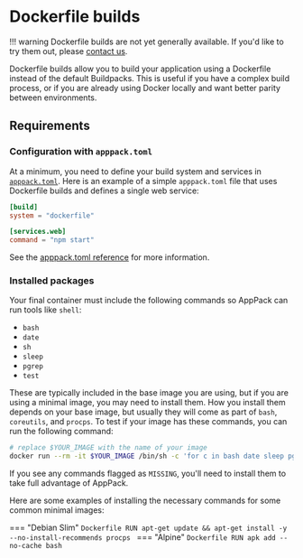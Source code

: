 # Dockerfile builds

!!! warning
    Dockerfile builds are not yet generally available. If you'd like to try them out, please [contact us](https://apppack.io/support).

Dockerfile builds allow you to build your application using a Dockerfile instead of the default Buildpacks. This is useful if you have a complex build process, or if you are already using Docker locally and want better parity between environments.

## Requirements

### Configuration with `apppack.toml`

At a minimum, you need to define your build system and services in [`apppack.toml`](./apppack_toml.md). Here is an example of a simple `apppack.toml` file that uses Dockerfile builds and defines a single web service:

```toml
[build]
system = "dockerfile"

[services.web]
command = "npm start"
```

See the [apppack.toml reference](./apppack_toml.md) for more information.

### Installed packages

Your final container must include the following commands so AppPack can run tools like `shell`:

* `bash`
* `date`
* `sh`
* `sleep`
* `pgrep`
* `test`

These are typically included in the base image you are using, but if you are using a minimal image, you may need to install them. How you install them depends on your base image, but usually they will come as part of `bash`, `coreutils`, and `procps`. To test if your image has these commands, you can run the following command:

```bash
# replace $YOUR_IMAGE with the name of your image
docker run --rm -it $YOUR_IMAGE /bin/sh -c 'for c in bash date sleep pgrep test; do command -v $c || echo ✘ $c MISSING; done'
```

If you see any commands flagged as `MISSING`, you'll need to install them to take full advantage of AppPack.

Here are some examples of installing the necessary commands for some common minimal images:

=== "Debian Slim"
    ```Dockerfile
    RUN apt-get update && apt-get install -y --no-install-recommends procps
    ```
=== "Alpine"
    ```Dockerfile
    RUN apk add --no-cache bash
    ```

